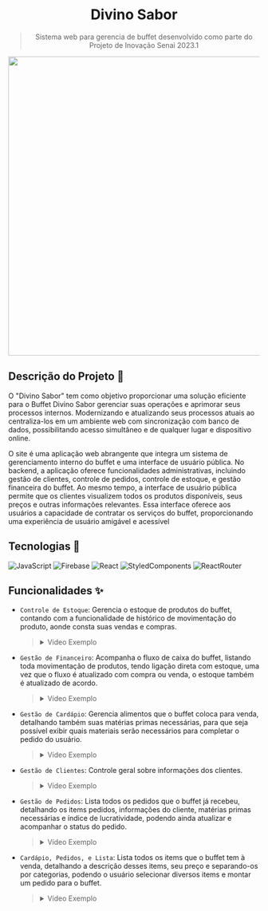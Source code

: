 <h1 align="center">Divino Sabor</h1>

 <blockquote>
     <p align="center">Sistema web para gerencia de buffet desenvolvido como parte do Projeto de Inovação Senai 2023.1</p>
 </blockquote>

<div align="center">
    <image src="https://github.com/alvarosoaress/Divino-Sabor/assets/13721147/df06b638-6450-46ba-bcab-223a11642371" width=600 heigth=850/>
</div>

## Descrição do Projeto 🧠

O "Divino Sabor" tem como objetivo proporcionar uma solução eficiente para o Buffet Divino Sabor gerenciar suas operações e aprimorar seus processos internos. Modernizando e atualizando seus processos atuais ao centraliza-los em um ambiente web com sincronização com banco de dados, possibilitando acesso simultâneo e de qualquer lugar e dispositivo online.

O site é uma aplicação web abrangente que integra um sistema de gerenciamento interno do buffet e uma interface de usuário pública. No backend, a aplicação oferece funcionalidades administrativas, incluindo gestão de clientes, controle de pedidos, controle de estoque, e gestão financeira do buffet. Ao mesmo tempo, a interface de usuário pública permite que os clientes visualizem todos os produtos disponíveis, seus preços e outras informações relevantes. Essa interface oferece aos usuários a capacidade de contratar os serviços do buffet, proporcionando uma experiência de usuário amigável e acessível

## Tecnologias 🚀

![JavaScript](https://img.shields.io/badge/JavaScript-20232A?style=for-the-badge&logo=javascript&logoColor=F7DF1E)
![Firebase](https://img.shields.io/badge/firebase-20232A?style=for-the-badge&logo=firebase&logoColor=F7DF1E)
![React](https://img.shields.io/badge/React-20232A?style=for-the-badge&logo=react&logoColor=61DAFB)
![StyledComponents](https://img.shields.io/badge/styled--components-20232A?style=for-the-badge&logo=styled-components&logoColor=DB7093)
![ReactRouter](https://img.shields.io/badge/React_Router-20232A?style=for-the-badge&logo=react-router&logoColor=CA4245)

## Funcionalidades ✨

- `Controle de Estoque`: Gerencia o estoque de produtos do buffet, contando com a funcionalidade de histórico de movimentação do produto, aonde consta suas vendas e compras.

  <blockquote>
  <details>
  <summary>
  Vídeo Exemplo
  </summary>

  https://github.com/alvarosoaress/Divino-Sabor/assets/13721147/76c21e77-80a4-4786-bfc0-9ba78a425488

  </details>
  </blockquote>

- `Gestão de Financeiro`: Acompanha o fluxo de caixa do buffet, listando toda movimentação de produtos, tendo ligação direta com estoque, uma vez que o fluxo é atualizado com compra ou venda, o estoque também é atualizado de acordo.

  <blockquote>
  <details>
  <summary>
  Vídeo Exemplo
  </summary>

    https://github.com/alvarosoaress/Divino-Sabor/assets/13721147/16ef538b-85b8-428a-ae9b-1116940398d2

  </details>
  </blockquote>

- `Gestão de Cardápio`: Gerencia alimentos que o buffet coloca para venda, detalhando também suas matérias primas necessárias, para que seja possível exibir quais materiais serão necessários para completar o pedido do usuário.

  <blockquote>
  <details>
  <summary>
  Vídeo Exemplo
  </summary>

  - Visão de Administrador
  
      https://github.com/alvarosoaress/Divino-Sabor/assets/13721147/d952dafd-4b23-42af-8a20-2e5b445a7757

  - Visão de Usuário
  
    https://github.com/alvarosoaress/Divino-Sabor/assets/13721147/00215a31-6321-4cd8-adc0-4071c1083d60

  </details>
  </blockquote>

- `Gestão de Clientes`: Controle geral sobre informações dos clientes.

  <blockquote>
  <details>
  <summary>
  Vídeo Exemplo
  </summary>

    https://github.com/alvarosoaress/Divino-Sabor/assets/13721147/17ad1fac-75a4-4f1b-a773-b5dc4153c39c

  </details>
  </blockquote>

- `Gestão de Pedidos`: Lista todos os pedidos que o buffet já recebeu, detalhando os items pedidos, informações do cliente, matérias primas necessárias e índice de lucratividade, podendo ainda atualizar e acompanhar o status do pedido.

  <blockquote>
  <details>
  <summary>
  Vídeo Exemplo
  </summary>

    https://github.com/alvarosoaress/Divino-Sabor/assets/13721147/611ca225-0ad6-4e41-b7cb-c6eb4c0d1a14

  </details>
  </blockquote>

- `Cardápio, Pedidos, e Lista`: Lista todos os items que o buffet tem à venda, detalhando a descrição desses items, seu preço e separando-os por categorias, podendo o usuário selecionar diversos items e montar um pedido para o buffet.

  <blockquote>
  <details>
  <summary>
  Vídeo Exemplo
  </summary>

    https://github.com/alvarosoaress/Divino-Sabor/assets/13721147/8f47f082-a1fd-488e-9d1b-da7e4d5bde71

  </details>
  </blockquote>

<!--Divino Sabor>
<!--1>
<!--https://divino-sabor.vercel.app>
<!--JavaScript;Firebase;React;StyledComponents;ReactRouter>
<!--https://github.com/alvarosoaress/Divino-Sabor/assets/13721147/df06b638-6450-46ba-bcab-223a11642371>
<!--Solução web que moderniza o gerenciamento do Buffet Divino Sabor, integrando operações internas avançadas e oferecendo uma interface intuitiva para clientes visualizarem e contratarem serviços de qualquer lugar. >
<!--available>
